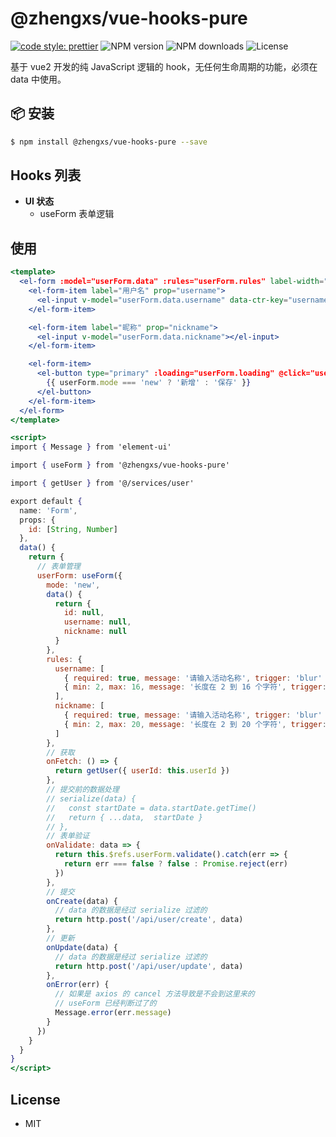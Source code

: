 # @zhengxs/vue-hooks-pure

[![code style: prettier](https://img.shields.io/badge/code_style-prettier-ff69b4.svg?style=flat-square)](https://github.com/prettier/prettier)
![NPM version](https://img.shields.io/npm/v/@zhengxs/vue-hooks-pure.svg?style=flat)
![NPM downloads](https://img.shields.io/npm/dm/@zhengxs/vue-hooks-pure.svg?style=flat)
![License](https://img.shields.io/npm/l/@zhengxs/vue-hooks-pure.svg?style=flat-square)

基于 vue2 开发的纯 JavaScript 逻辑的 hook，无任何生命周期的功能，必须在 data 中使用。


## 📦 安装

```bash
$ npm install @zhengxs/vue-hooks-pure --save
```

## Hooks 列表

- **UI 状态**
  - useForm 表单逻辑

## 使用

```jsx
<template>
  <el-form :model="userForm.data" :rules="userForm.rules" label-width="100px" ref="userForm">
    <el-form-item label="用户名" prop="username">
      <el-input v-model="userForm.data.username" data-ctr-key="username"></el-input>
    </el-form-item>

    <el-form-item label="昵称" prop="nickname">
      <el-input v-model="userForm.data.nickname"></el-input>
    </el-form-item>

    <el-form-item>
      <el-button type="primary" :loading="userForm.loading" @click="userForm.submit()">
        {{ userForm.mode === 'new' ? '新增' : '保存' }}
      </el-button>
    </el-form-item>
  </el-form>
</template>

<script>
import { Message } from 'element-ui'

import { useForm } from '@zhengxs/vue-hooks-pure'

import { getUser } from '@/services/user'

export default {
  name: 'Form',
  props: {
    id: [String, Number]
  },
  data() {
    return {
      // 表单管理
      userForm: useForm({
        mode: 'new',
        data() {
          return {
            id: null,
            username: null,
            nickname: null
          }
        },
        rules: {
          username: [
            { required: true, message: '请输入活动名称', trigger: 'blur' },
            { min: 2, max: 16, message: '长度在 2 到 16 个字符', trigger: 'blur' }
          ],
          nickname: [
            { required: true, message: '请输入活动名称', trigger: 'blur' },
            { min: 2, max: 20, message: '长度在 2 到 20 个字符', trigger: 'blur' }
          ]
        },
        // 获取
        onFetch: () => {
          return getUser({ userId: this.userId })
        },
        // 提交前的数据处理
        // serialize(data) {
        //   const startDate = data.startDate.getTime()
        //   return { ...data,  startDate }
        // },
        // 表单验证
        onValidate: data => {
          return this.$refs.userForm.validate().catch(err => {
            return err === false ? false : Promise.reject(err)
          })
        },
        // 提交
        onCreate(data) {
          // data 的数据是经过 serialize 过滤的
          return http.post('/api/user/create', data)
        },
        // 更新
        onUpdate(data) {
          // data 的数据是经过 serialize 过滤的
          return http.post('/api/user/update', data)
        },
        onError(err) {
          // 如果是 axios 的 cancel 方法导致是不会到这里来的
          // useForm 已经判断过了的
          Message.error(err.message)
        }
      })
    }
  }
}
</script>
```

## License

* MIT
